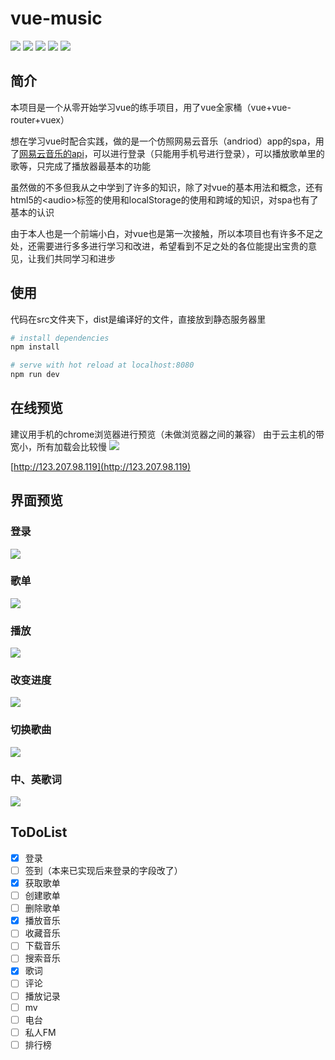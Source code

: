 # vue-music

![](https://img.shields.io/badge/vue-2.4.2-brightgreen.svg) ![](https://img.shields.io/badge/vue--router-2.7.0-green.svg) ![](https://img.shields.io/badge/vuex-2.4.0-yellowgreen.svg) ![](https://img.shields.io/badge/axios-0.16.2-yellow.svg) ![](https://img.shields.io/badge/vue--axios-2.0.2-orange.svg)

## 简介

本项目是一个从零开始学习vue的练手项目，用了vue全家桶（vue+vue-router+vuex）

想在学习vue时配合实践，做的是一个仿照网易云音乐（andriod）app的spa，用了[网易云音乐的api](https://github.com/Binaryify/NeteaseCloudMusicApi)，可以进行登录（只能用手机号进行登录），可以播放歌单里的歌等，只完成了播放器最基本的功能

虽然做的不多但我从之中学到了许多的知识，除了对vue的基本用法和概念，还有html5的\<audio\>标签的使用和localStorage的使用和跨域的知识，对spa也有了基本的认识

由于本人也是一个前端小白，对vue也是第一次接触，所以本项目也有许多不足之处，还需要进行多多进行学习和改进，希望看到不足之处的各位能提出宝贵的意见，让我们共同学习和进步

## 使用

代码在src文件夹下，dist是编译好的文件，直接放到静态服务器里

``` bash
# install dependencies
npm install

# serve with hot reload at localhost:8080
npm run dev
```

## 在线预览

建议用手机的chrome浏览器进行预览（未做浏览器之间的兼容）
由于云主机的带宽小，所有加载会比较慢
![](https://raw.githubusercontent.com/Lexokid/vue-music/master/gif/liantu.png)

[http://123.207.98.119](http://123.207.98.119)

## 界面预览

### 登录
![](https://raw.githubusercontent.com/Lexokid/vue-music/master/gif/login.gif)

### 歌单
![](https://raw.githubusercontent.com/Lexokid/vue-music/master/gif/playlist.gif)

### 播放
![](https://raw.githubusercontent.com/Lexokid/vue-music/master/gif/play.gif)

### 改变进度
![](https://raw.githubusercontent.com/Lexokid/vue-music/master/gif/select.gif)

### 切换歌曲
![](https://raw.githubusercontent.com/Lexokid/vue-music/master/gif/change.gif)

### 中、英歌词
![](https://raw.githubusercontent.com/Lexokid/vue-music/master/gif/lyric.gif)

## ToDoList

- [x] 登录
- [ ] 签到（本来已实现后来登录的字段改了）
- [x] 获取歌单
- [ ] 创建歌单
- [ ] 删除歌单
- [x] 播放音乐
- [ ] 收藏音乐
- [ ] 下载音乐
- [ ] 搜索音乐
- [x] 歌词
- [ ] 评论
- [ ] 播放记录
- [ ] mv
- [ ] 电台
- [ ] 私人FM
- [ ] 排行榜
